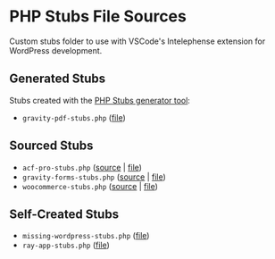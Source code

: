 # PHP Stubs File Sources

Custom stubs folder to use with VSCode's Intelephense extension for WordPress development.

## Generated Stubs

Stubs created with the [PHP Stubs generator tool](https://github.com/php-stubs/generator):

- `gravity-pdf-stubs.php` ([file](https://github.com/jacobcassidy/php-stubs/gravity-pdf-stubs.php))

## Sourced Stubs
- `acf-pro-stubs.php` ([source](https://github.com/php-stubs/acf-pro-stubs/blob/master/acf-pro-stubs.php) | [file]([file](https://github.com/jacobcassidy/php-stubs/acf-pro-stubs.php)))
- `gravity-forms-stubs.php` ([source](https://github.com/php-stubs/gravity-forms-stubs/blob/master/gravity-forms-stubs.php) | [file](https://github.com/jacobcassidy/php-stubs/gravity-forms-stubs.php))
- `woocommerce-stubs.php` ([source](https://github.com/php-stubs/woocommerce-stubs/blob/master/woocommerce-stubs.php) | [file](https://github.com/jacobcassidy/php-stubs/woocommerce-stubs.php))

## Self-Created Stubs
- `missing-wordpress-stubs.php` ([file](https://github.com/jacobcassidy/php-stubs/missing-wordpress-stubs.php))
- `ray-app-stubs.php` ([file](https://github.com/jacobcassidy/php-stubs/ray-app-stubs.php))
